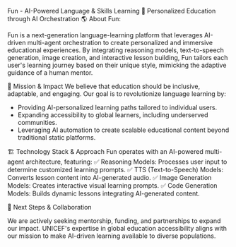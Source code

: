 Fun - AI-Powered Language & Skills Learning
🚀 Personalized Education through AI Orchestration
🌎 About Fun: 

Fun is a next-generation language-learning platform that leverages AI-driven multi-agent orchestration to create personalized and immersive educational experiences. 
By integrating reasoning models, text-to-speech generation, image creation, and interactive lesson building, Fun tailors each user's learning journey based 
on their unique style, mimicking the adaptive guidance of a human mentor.

🎯 Mission & Impact
We believe that education should be inclusive, adaptable, and engaging. Our goal is to revolutionize language learning by:
- Providing AI-personalized learning paths tailored to individual users.
- Expanding accessibility to global learners, including underserved communities.
- Leveraging AI automation to create scalable educational content beyond traditional static platforms.

🏗 Technology Stack & Approach
Fun operates with an AI-powered multi-agent architecture, featuring:
✅ Reasoning Models: Processes user input to determine customized learning prompts.
✅ TTS (Text-to-Speech) Models: Converts lesson content into AI-generated audio.
✅ Image Generation Models: Creates interactive visual learning prompts.
✅ Code Generation Models: Builds dynamic lessons integrating AI-generated content.

🚀 Next Steps & Collaboration

We are actively seeking mentorship, funding, and partnerships to expand our impact. UNICEF's expertise in global education accessibility aligns with our mission
to make AI-driven learning available to diverse populations.
